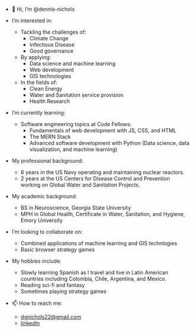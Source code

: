 - 👋 Hi, I’m @dennis-nichols

- I’m interested in:
  - Tackling the challenges of:
    - Climate Change
    - Infectious Disease
    - Good governance
  - By applying:
    - Data science and machine learning
    - Web development
    - GIS technologies
  - In the fields of:
    - Clean Energy
    - Water and Sanitation service provision
    - Health Research
    
- I’m currently learning:
  - Software engineering topics at Code Fellows:
    - Fundamentals of web development with JS, CSS, and HTML
    - The MERN Stack
    - Advanced software development with Python (Data science, data visualization, and machine learning)
 
- My professional background:
  - 6 years in the US Navy operating and maintaining nuclear reactors.
  - 2 years at the US Centers for Disease Control and Prevention working on Global Water and Sanitation Projects.

- My academic background:
  - BS in Neuroscience, Georgia State University
  - MPH in Global Health, Certificate in Water, Sanitation, and Hygiene, Emory University
 
- I’m looking to collaborate on:
  - Combined applications of machine learning and GIS technlogies
  - Basic browser strategy games
 
- My hobbies include:
  - Slowly learning Spanish as I travel and live in Latin American countries including Colombia, Chile, Argentina, and Mexico.
  - Reading sci-fi and fantasy
  - Sometimes playing strategy games

- 📫 How to reach me:
  - dgnichols22@gmail.com
  - [linkedIn](https://www.linkedin.com/in/dennisgnichols/)

<!---
dennis-nichols/dennis-nichols is a ✨ special ✨ repository because its `README.md` (this file) appears on your GitHub profile.
You can click the Preview link to take a look at your changes.
--->
